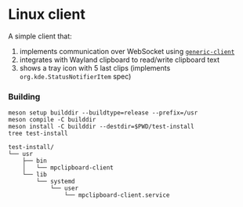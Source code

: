 # Linux client

A simple client that:

1. implements communication over WebSocket using [`generic-client`](https://github.com/mpclipboard/generic-client)
2. integrates with Wayland clipboard to read/write clipboard text
3. shows a tray icon with 5 last clips (implements `org.kde.StatusNotifierItem` spec)

### Building

```
meson setup builddir --buildtype=release --prefix=/usr
meson compile -C builddir
meson install -C builddir --destdir=$PWD/test-install
tree test-install

test-install/
└── usr
    ├── bin
    │   └── mpclipboard-client
    └── lib
        └── systemd
            └── user
                └── mpclipboard-client.service
```
